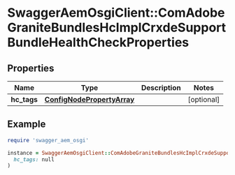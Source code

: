# SwaggerAemOsgiClient::ComAdobeGraniteBundlesHcImplCrxdeSupportBundleHealthCheckProperties

## Properties

| Name | Type | Description | Notes |
| ---- | ---- | ----------- | ----- |
| **hc_tags** | [**ConfigNodePropertyArray**](ConfigNodePropertyArray.md) |  | [optional] |

## Example

```ruby
require 'swagger_aem_osgi'

instance = SwaggerAemOsgiClient::ComAdobeGraniteBundlesHcImplCrxdeSupportBundleHealthCheckProperties.new(
  hc_tags: null
)
```

